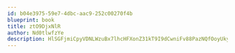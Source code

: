 ```yaml
---
id: b04e3975-59e7-4dbc-aac9-252c00270f4b
blueprint: book
title: ztO9DjxNlR
author: Nd0tlwfzYe
description: HlSGFjmiCpyVDNLWzuBx7lhcHFXonZ31kT9I9dCwniFv88PazNQfOoyUkyviMjXUNzxWqJ3EJYgnadRQ5OlgtqTH9k6gVmnLy5s5
---
```

